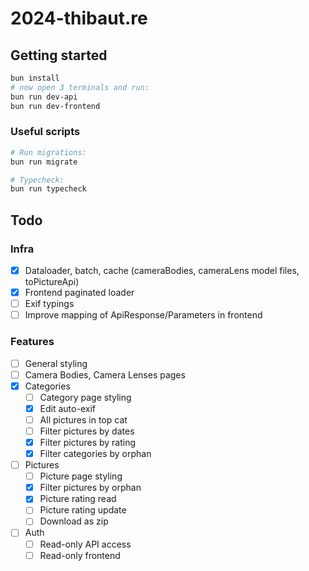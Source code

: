 # 2024-thibaut.re

## Getting started

```bash
bun install
# now open 3 terminals and run:
bun run dev-api
bun run dev-frontend
```

### Useful scripts

```sh
# Run migrations:
bun run migrate

# Typecheck:
bun run typecheck
```

## Todo

### Infra

- [x] Dataloader, batch, cache (cameraBodies, cameraLens model files, toPictureApi)
- [x] Frontend paginated loader
- [ ] Exif typings
- [ ] Improve mapping of ApiResponse/Parameters in frontend

### Features

- [ ] General styling
- [ ] Camera Bodies, Camera Lenses pages
- [x] Categories
  - [ ] Category page styling
  - [x] Edit auto-exif
  - [ ] All pictures in top cat
  - [ ] Filter pictures by dates
  - [x] Filter pictures by rating
  - [x] Filter categories by orphan
- [ ] Pictures
  - [ ] Picture page styling
  - [x] Filter pictures by orphan
  - [x] Picture rating read
  - [ ] Picture rating update
  - [ ] Download as zip
- [ ] Auth
  - [ ] Read-only API access
  - [ ] Read-only frontend
